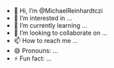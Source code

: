 - 👋 Hi, I’m @MichaelReinhardtczi
- 👀 I’m interested in ...
- 🌱 I’m currently learning ...
- 💞️ I’m looking to collaborate on ...
- 📫 How to reach me ...
- 😄 Pronouns: ...
- ⚡ Fun fact: ...

<!---
MichaelReinhardtczi/MichaelReinhardtczi is a ✨ special ✨ repository because its `README.md` (this file) appears on your GitHub profile.
You can click the Preview link to take a look at your changes.
--->
